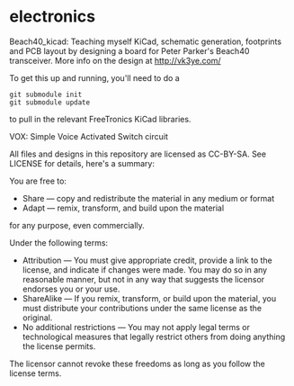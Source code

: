 electronics
===========

Beach40_kicad: Teaching myself KiCad, schematic generation, footprints and PCB layout by designing a board for Peter Parker's Beach40 transceiver. More info on the design at http://vk3ye.com/

To get this up and running, you'll need to do a
```
git submodule init
git submodule update
```
to pull in the relevant FreeTronics KiCad libraries.


VOX: Simple Voice Activated Switch circuit


All files and designs in this repository are licensed as CC-BY-SA. See LICENSE for details, here's a summary:

You are free to:
* Share — copy and redistribute the material in any medium or format
* Adapt — remix, transform, and build upon the material

for any purpose, even commercially.

Under the following terms:
* Attribution — You must give appropriate credit, provide a link to the license, and indicate if changes were made. You may do so in any reasonable manner, but not in any way that suggests the licensor endorses you or your use.
* ShareAlike — If you remix, transform, or build upon the material, you must distribute your contributions under the same license as the original.
* No additional restrictions — You may not apply legal terms or technological measures that legally restrict others from doing anything the license permits.

The licensor cannot revoke these freedoms as long as you follow the license terms.
